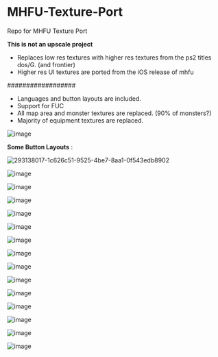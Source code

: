 # MHFU-Texture-Port 

Repo for MHFU Texture Port

**This is not an upscale project**
  

- Replaces low res textures with higher res textures from the ps2 titles dos/G. (and frontier)
- Higher res UI textures are ported from the iOS release of mhfu                   
  
 ################## 	     		
- Languages and button layouts are included.
- Support for FUC
- All map area and monster textures are replaced. (90% of monsters?) 
- Majority of equipment textures are replaced.

![image](https://github.com/Monkbreh/MHFU-Texture-Port/assets/118343447/6dafd55a-40fa-4044-80d0-5d8fc0e11eb8)

**Some Button Layouts** :

![293138017-1c626c51-9525-4be7-8aa1-0f543edb8902](https://github.com/Monkbreh/MHFU-iOS-Gui-Texture-Port/assets/118343447/6ccb4b04-4df3-49cf-bc62-2aa5ebf65dbd)



![image](https://github.com/Monkbreh/MHFU-iOS-Texture-Port/assets/118343447/14d610ad-b24f-48b5-8c64-20e6c70fb89d)

![image](https://github.com/Monkbreh/MHFU-iOS-Texture-Port/assets/118343447/11fa87b2-d1b7-4a8f-9161-41f324a7d48e)

![image](https://github.com/Monkbreh/MHFU-iOS-Gui-Texture-Port/assets/118343447/d3cd1d34-3d9e-4328-b754-cb06a7ee88fa)

![image](https://github.com/Monkbreh/MHFU-Texture-Port/assets/118343447/7e046034-a05d-4543-88a5-52b278ec7e96)

![image](https://github.com/Monkbreh/MHFU-Texture-Port/assets/118343447/19c40b67-73be-475e-82f5-152c17cd8ee8)

![image](https://github.com/Monkbreh/MHFU-Texture-Port/assets/118343447/cd713b8f-8e99-47f7-81ce-9a1fcd8a53fe)

![image](https://github.com/Monkbreh/MHFU-Texture-Port/assets/118343447/fab90430-b8fa-4e82-8bc6-8e4d3ac32798)

![image](https://github.com/Monkbreh/MHFU-Texture-Port/assets/118343447/cbd079e5-f6bb-4884-972e-bf9d188d5867)

![image](https://github.com/Monkbreh/MHFU-Texture-Port/assets/118343447/73d1d294-0671-477e-8161-2f1fd51216d6)

![image](https://github.com/Monkbreh/MHFU-Texture-Port/assets/118343447/8491d212-c437-41bd-8302-67f3d9675ee6)

![image](https://github.com/Monkbreh/MHFU-Texture-Port/assets/118343447/7db0a254-b076-46a0-9603-490b7ee68c54)

![image](https://github.com/Monkbreh/MHFU-Texture-Port/assets/118343447/9e372cc4-2893-4cf2-93d6-46fb89ab0ee6)

![image](https://github.com/Monkbreh/MHFU-Texture-Port/assets/118343447/82308d06-11f5-4a77-b71f-8e4f48ba2205)

![image](https://github.com/Monkbreh/MHFU-Texture-Port/assets/118343447/4553d962-ce84-4b65-affa-342a799c662e)











